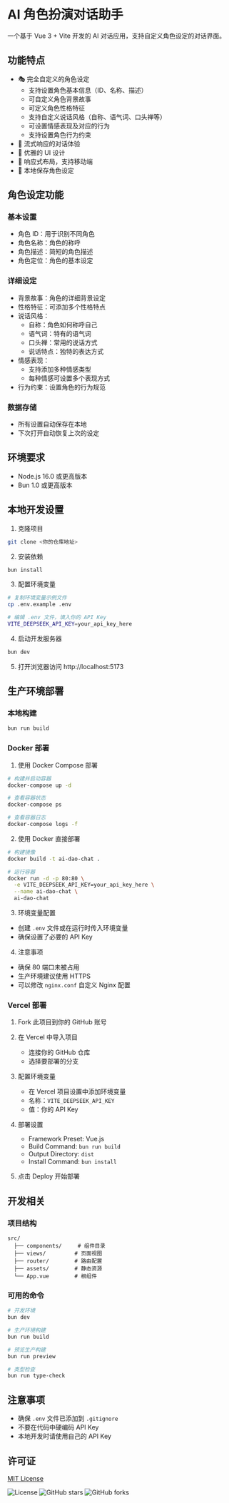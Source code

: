 # AI 角色扮演对话助手

一个基于 Vue 3 + Vite 开发的 AI 对话应用，支持自定义角色设定的对话界面。

## 功能特点

- 🎭 完全自定义的角色设定
  - 支持设置角色基本信息（ID、名称、描述）
  - 可自定义角色背景故事
  - 可定义角色性格特征
  - 支持自定义说话风格（自称、语气词、口头禅等）
  - 可设置情感表现及对应的行为
  - 支持设置角色行为约束
- 💬 流式响应的对话体验
- 🎨 优雅的 UI 设计
- 📱 响应式布局，支持移动端
- 💾 本地保存角色设定

## 角色设定功能

### 基本设置
- 角色 ID：用于识别不同角色
- 角色名称：角色的称呼
- 角色描述：简短的角色描述
- 角色定位：角色的基本设定

### 详细设定
- 背景故事：角色的详细背景设定
- 性格特征：可添加多个性格特点
- 说话风格：
  - 自称：角色如何称呼自己
  - 语气词：特有的语气词
  - 口头禅：常用的说话方式
  - 说话特点：独特的表达方式
- 情感表现：
  - 支持添加多种情感类型
  - 每种情感可设置多个表现方式
- 行为约束：设置角色的行为规范

### 数据存储
- 所有设置自动保存在本地
- 下次打开自动恢复上次的设定

## 环境要求

- Node.js 16.0 或更高版本
- Bun 1.0 或更高版本

## 本地开发设置

1. 克隆项目
```bash
git clone <你的仓库地址>
```

2. 安装依赖
```bash
bun install
```

3. 配置环境变量
```bash
# 复制环境变量示例文件
cp .env.example .env

# 编辑 .env 文件，填入你的 API Key
VITE_DEEPSEEK_API_KEY=your_api_key_here
```

4. 启动开发服务器
```bash
bun dev
```

5. 打开浏览器访问 http://localhost:5173

## 生产环境部署

### 本地构建
```bash
bun run build
```

### Docker 部署

1. 使用 Docker Compose 部署
```bash
# 构建并启动容器
docker-compose up -d

# 查看容器状态
docker-compose ps

# 查看容器日志
docker-compose logs -f
```

2. 使用 Docker 直接部署
```bash
# 构建镜像
docker build -t ai-dao-chat .

# 运行容器
docker run -d -p 80:80 \
  -e VITE_DEEPSEEK_API_KEY=your_api_key_here \
  --name ai-dao-chat \
  ai-dao-chat
```

3. 环境变量配置
- 创建 `.env` 文件或在运行时传入环境变量
- 确保设置了必要的 API Key

4. 注意事项
- 确保 80 端口未被占用
- 生产环境建议使用 HTTPS
- 可以修改 `nginx.conf` 自定义 Nginx 配置

### Vercel 部署

1. Fork 此项目到你的 GitHub 账号

2. 在 Vercel 中导入项目
   - 连接你的 GitHub 仓库
   - 选择要部署的分支

3. 配置环境变量
   - 在 Vercel 项目设置中添加环境变量
   - 名称：`VITE_DEEPSEEK_API_KEY`
   - 值：你的 API Key

4. 部署设置
   - Framework Preset: Vue.js
   - Build Command: `bun run build`
   - Output Directory: `dist`
   - Install Command: `bun install`

5. 点击 Deploy 开始部署

## 开发相关

### 项目结构
```
src/
  ├── components/     # 组件目录
  ├── views/         # 页面视图
  ├── router/        # 路由配置
  ├── assets/        # 静态资源
  └── App.vue        # 根组件
```

### 可用的命令

```bash
# 开发环境
bun dev

# 生产环境构建
bun run build

# 预览生产构建
bun run preview

# 类型检查
bun run type-check
```

## 注意事项

- 确保 `.env` 文件已添加到 `.gitignore`
- 不要在代码中硬编码 API Key
- 本地开发时请使用自己的 API Key

## 许可证

[MIT License](LICENSE)

![License](https://img.shields.io/github/license/lixibi/deepdao)
![GitHub stars](https://img.shields.io/github/stars/lixibi/deepdao)
![GitHub forks](https://img.shields.io/github/forks/lixibi/deepdao)
